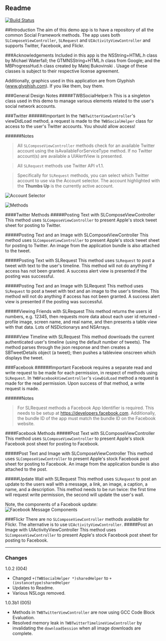 Readme
-----------------------------
[![Build Status](https://travis-ci.org/theworkingbear/SocialFrameworkReference.png?branch=master)](https://travis-ci.org/theworkingbear/SocialFrameworkReference)

##Introduction
The aim of this demo app is to have a repository of all the common Social Framework methods. The app uses both `SLComposeViewController`, `SLRequest` and `UIActivityViewController` and supports Twitter, Facebook, and Flickr.

###Acknowledgements
Included in this app is the NSString+HTML.h class by Michael Waterfall; the GTMNSString+HTML.h class from Google; and the MBProgressHud.h class created by Matej Bukovinski . Usage of these classes is subject to their respective license agreement.

Additionally, graphics used in this application are from Glyphish (www.glyphish.com). If you like them, buy them.

###General Design Notes
#####TWBSocialHelper.h
This is a singleton class used in this demo to manage various elements related to the user's social network accounts.

###Twitter
######Important
In the `TWBTwitterViewController`'s viewDidLoad method, a request is made to the `TWBSocialHelper` class for access to the user's Twitter accounts. You should allow access!

######Notes
> All `SLComposeViewController` methods check for an available Twitter account using the isAvailableForServiceType method. If no Twitter account(s) are available a UIAlertView is presented.

> All `SLRequest` methods use Twitter API v1.1.

>Specifically for `SLRequest` methods, you can select which Twitter account to use via the Account selector. The account highlighted with the **Thumbs Up** is the currently active account.

![Account Selector](http://f.cl.ly/items/2X421I0b412g3H1u0g29/AccountSelector.png) 

![Methods](http://f.cl.ly/items/360X25463X3n1a2d3X2m/TwitterMethods.png)

####Twitter Methods
#####Posting Text with SLComposeViewController
This method uses `SLComposeViewController` to present Apple's stock tweet sheet for posting to Twitter.

#####Posting Text and an Image with SLComposeViewController
This method uses `SLComposeViewController` to present Apple's stock tweet sheet for posting to Twitter. An image from the application bundle is also attached to the tweet. 

#####Posting Text with SLRequest
This method uses `SLRequest` to post a tweet with text to the user's timeline. This method will not do anything if access has not been granted. A success alert view is presented if the posting was successful.

#####Posting Text and an Image with SLRequest
This method uses `SLRequest` to post a tweet with text and an image to the user's timeline. This method will not do anything if access has not been granted. A success alert view is presented if the posting was successful.

#####Viewing Friends with SLRequest
This method returns the users id numbers, e.g. 12345, then requests more data about each user id returned - profile image, screen name, and real name, and then presents a table view with that data. Lots of NSDictionarys and NSArrays. 

#####View Timeline with SLRequest
This method downloads the current authenticated user's timeline (using the default number of tweets). The method parses through the json response and then creates a SBTweetDetails object (a tweet); then pushes a tableview onscreen which displays the tweet.

###Facebook
######Important
Facebook requires a separate read and write request to be made for each permission, in respect of methods using `SLRequest`. In `TWBFacebookViewController`'s `viewDidLoad` method a request is made for the read permission. Upon success of that method, a write request is made.

######Notes
> For SLRequest methods a Facebook App Identifier is required. This needs to be setup at https://developers.facebook.com. Additionally, the bundle ID of the app must match the bundle ID on the Facebook website.

####Facebook Methods
#####Post Text with SLComposeViewController
This method uses `SLComposeViewController` to present Apple's stock Facebook post sheet for posting to Facebook.

#####Post Text and Image with SLComposeViewController
This method uses `SLComposeViewController` to present Apple's stock Facebook post sheet for posting to Facebook. An image from the application bundle is also attached to the post.

#####Update Wall with SLRequest
This method uses `SLRequest` to post an update to the users wall with a message, a link, an image, a caption, a name, and a description. This method needs to be run twice: the first time will request write permission, the second will update the user's wall.

Note, the components of a Facebook update:
![Facebook Message Components](http://f.cl.ly/items/0h0W1g011B2g0m2K1j0p/FB_Message.png)

###Flickr
There are no `SLComposeViewController` methods available for Flickr. The alternative is to use `UIActivityViewController`.
#####Post an Image with UIActivityViewController
This method uses `SLComposeViewController` to present Apple's stock Facebook post sheet for posting to Facebook.

---
### Changes
1.0.2 (004)
- Changed `+(TWBSocialHelper *)sharedHelper` to `+(instancetype)sharedHelper`
- Updates to Readme. 
- Various NSLogs removed.

1.0.3b1 (005)
- Methods in `TWBTwitterViewController` are now using GCC Code Block Evaluation.
- Resolved memory leak in `TWBTwitterTimelineViewController` by invalidating the `downloadSession` when all image downloads are complete.

